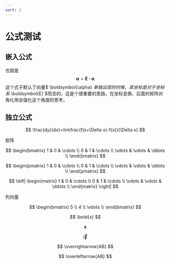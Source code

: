 ```yaml
---
sort: 2
---
```

# 公式测试

## 嵌入公式

也就是$$ \boldsymbol{\alpha} = \boldsymbol{E\cdot\alpha} $$这个式子默认了向量$ \boldsymbol{\alpha} $单独出现的时候，其坐标是对于坐标系$ \boldsymbol{E} $而言的，这是个很重要的思路，在坐标变换、后面的矩阵对角化用会强化这个角度的思考。

## 独立公式

$$
\frac{dy}{dx}=lim\frac{f(x+\Delta x)-f(x)}{\Delta x}
$$

矩阵

$$ 
\begin{bmatrix}
1 & 0 & \cdots \\
0 & 1 & \cdots \\
\vdots & \vdots & \ddots \\
\end{bmatrix}
$$

$$ 
\begin{pmatrix}
1 & 0 & \cdots \\
0 & 1 & \cdots \\
\vdots & \vdots & \ddots \\
\end{pmatrix}
$$

$$
\left|
\begin{matrix}
1 & 0 & \cdots \\
0 & 1 & \cdots \\
\vdots & \vdots & \ddots \\
\end{matrix}
\right|
$$

列向量

$$
\begin{bmatrix}
5 \\
4 \\
\vdots \\
\end{bmatrix}
$$


$$ \bold{x} $$

$$ \boldsymbol{x} $$

$$ \vec{i} $$

$$ \overrightarrow{AB} $$

$$ \overleftarrow{AB} $$
